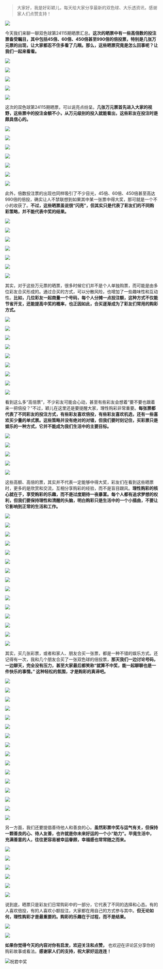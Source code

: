 > 大家好，我是好彩颖儿，每天给大家分享最新的双色球、大乐透资讯，感谢家人们点赞支持！


![](https://cdn.jsdelivr.net/gh/wangwenjie1314/PicCDN/2024-7-11/1720660897499-image.png)


今天我们来聊一聊双色球第24115期晒票汇总。**这次的晒票中有一些高倍数的投注票备受瞩目，其中包括45倍、60倍、450倍甚至990倍的倍投票，特别是几张万元票的出现，让大家都忍不住多看了几眼。那么，这些晒票究竟是怎么回事呢？让我们一起来看看。**


![](https://cdn.jsdelivr.net/gh/wangwenjie1314/PicCDN/2024-10-8/1728370869864-image.png)


![](https://cdn.jsdelivr.net/gh/wangwenjie1314/PicCDN/2024-10-8/1728370944642-image.png)

![](https://cdn.jsdelivr.net/gh/wangwenjie1314/PicCDN/2024-10-8/1728370878217-image.png)


![](https://cdn.jsdelivr.net/gh/wangwenjie1314/PicCDN/2024-10-8/1728371026035-image.png)


![](https://cdn.jsdelivr.net/gh/wangwenjie1314/PicCDN/2024-10-8/1728371068774-image.png)


这次的双色球第24115期晒票，可以说亮点纷呈。**几张万元票首先进入大家的视野，这些票中的投注金额不小，从万元级别的投入就能看出，这些彩友在投注时是颇具信心的。**


![](https://cdn.jsdelivr.net/gh/wangwenjie1314/PicCDN/2024-10-8/1728378276997-image.png)


![](https://cdn.jsdelivr.net/gh/wangwenjie1314/PicCDN/2024-10-8/1728371438285-image.png)


![](https://cdn.jsdelivr.net/gh/wangwenjie1314/PicCDN/2024-10-8/1728371091470-image.png)

![](https://cdn.jsdelivr.net/gh/wangwenjie1314/PicCDN/2024-10-8/1728371084910-image.png)


![](https://cdn.jsdelivr.net/gh/wangwenjie1314/PicCDN/2024-10-8/1728378312730-image.png)

![](https://cdn.jsdelivr.net/gh/wangwenjie1314/PicCDN/2024-10-8/1728378305930-image.png)

![](https://cdn.jsdelivr.net/gh/wangwenjie1314/PicCDN/2024-10-8/1728378327206-image.png)


此外，倍数投注票的出现也同样吸引了不少目光，45倍、60倍、450倍甚至高达990倍的倍投，确实让人不禁联想到如果其中某一张票中得大奖，那可就是一个不小的收获了。**不过，这些晒票虽说很“闪亮”，但其实只是代表了彩友们的不同购彩策略，并不能代表中奖的结果。**


![](https://cdn.jsdelivr.net/gh/wangwenjie1314/PicCDN/2024-10-8/1728371126054-image.png)

![](https://cdn.jsdelivr.net/gh/wangwenjie1314/PicCDN/2024-10-8/1728371118469-image.png)

![](https://cdn.jsdelivr.net/gh/wangwenjie1314/PicCDN/2024-10-8/1728371141327-image.png)

![](https://cdn.jsdelivr.net/gh/wangwenjie1314/PicCDN/2024-10-8/1728371134880-image.png)

![](https://cdn.jsdelivr.net/gh/wangwenjie1314/PicCDN/2024-10-8/1728371149679-image.png)


![](https://cdn.jsdelivr.net/gh/wangwenjie1314/PicCDN/2024-10-8/1728371108066-image.png)

![](https://cdn.jsdelivr.net/gh/wangwenjie1314/PicCDN/2024-10-8/1728371101265-image.png)


其实，对于这些万元票的晒票，很多时候它们并不是个人单独购票，而可能是由多位彩友合买形成的。通过合买的方式，可以分散风险，也增加了一些趣味性和互动性。**比如，几位彩友一起商量一个号码，每个人分摊一点投注额，这种方式不仅能节省开支，还能提高中奖的概率，也正因如此，合买逐渐成为了彩友们常用的购彩方式。**


![](https://cdn.jsdelivr.net/gh/wangwenjie1314/PicCDN/2024-10-8/1728371175414-image.png)

![](https://cdn.jsdelivr.net/gh/wangwenjie1314/PicCDN/2024-10-8/1728371168369-image.png)

![](https://cdn.jsdelivr.net/gh/wangwenjie1314/PicCDN/2024-10-8/1728371211285-image.png)

![](https://cdn.jsdelivr.net/gh/wangwenjie1314/PicCDN/2024-10-8/1728371202878-image.png)

![](https://cdn.jsdelivr.net/gh/wangwenjie1314/PicCDN/2024-10-8/1728371196498-image.png)

![](https://cdn.jsdelivr.net/gh/wangwenjie1314/PicCDN/2024-10-8/1728371190473-image.png)


![](https://cdn.jsdelivr.net/gh/wangwenjie1314/PicCDN/2024-10-8/1728371223505-image.png)


![](https://cdn.jsdelivr.net/gh/wangwenjie1314/PicCDN/2024-10-8/1728371466069-image.png)


![](https://cdn.jsdelivr.net/gh/wangwenjie1314/PicCDN/2024-10-8/1728371477798-image.png)



看到这么多“高倍票”，不少彩友可能会心动，甚至有些彩友会想着“要不要也跟着来一把倍投？”不过，颖儿在这里还是要提醒大家，理性购彩非常重要。**每张票都代表了不同彩友的投注方式，有些彩友喜欢倍投，有些彩友喜欢机选，还有一些喜欢买少量的单式票。这些策略并没有绝对的对错，但我们要时刻记住，买彩票只是娱乐的一种方式，它并不能成为我们生活中的主要目标。**


![](https://cdn.jsdelivr.net/gh/wangwenjie1314/PicCDN/2024-10-8/1728371255873-image.png)

![](https://cdn.jsdelivr.net/gh/wangwenjie1314/PicCDN/2024-10-8/1728371249805-image.png)


![](https://cdn.jsdelivr.net/gh/wangwenjie1314/PicCDN/2024-10-8/1728371157684-image.png)

![](https://cdn.jsdelivr.net/gh/wangwenjie1314/PicCDN/2024-10-8/1728371183273-image.png)


![](https://cdn.jsdelivr.net/gh/wangwenjie1314/PicCDN/2024-10-8/1728371231037-image.png)



这些高额、高倍的票，其实并不代表一定能够中得大奖，彩友们在看到这些晒票时，更多的是欣赏和交流，互相分享购彩的经验，而不是盲目跟风。**理性购彩的核心就在于，享受购彩的乐趣，而不是过度期待一夜暴富。每个人都有追求梦想的权利，但我们要保持理性和清醒的头脑，明白购彩只是生活中的一个小插曲，不要让它影响到正常的生活和工作。**



![](https://cdn.jsdelivr.net/gh/wangwenjie1314/PicCDN/2024-10-8/1728371274549-image.png)


![](https://cdn.jsdelivr.net/gh/wangwenjie1314/PicCDN/2024-10-8/1728371300511-image.png)

![](https://cdn.jsdelivr.net/gh/wangwenjie1314/PicCDN/2024-10-8/1728371308899-image.png)


![](https://cdn.jsdelivr.net/gh/wangwenjie1314/PicCDN/2024-10-8/1728371330505-image.png)


![](https://cdn.jsdelivr.net/gh/wangwenjie1314/PicCDN/2024-10-8/1728371265444-image.png)

![](https://cdn.jsdelivr.net/gh/wangwenjie1314/PicCDN/2024-10-8/1728371283357-image.png)


![](https://cdn.jsdelivr.net/gh/wangwenjie1314/PicCDN/2024-10-8/1728371338930-image.png)



![](https://cdn.jsdelivr.net/gh/wangwenjie1314/PicCDN/2024-10-8/1728371367779-image.png)

![](https://cdn.jsdelivr.net/gh/wangwenjie1314/PicCDN/2024-10-8/1728371359908-image.png)

![](https://cdn.jsdelivr.net/gh/wangwenjie1314/PicCDN/2024-10-8/1728371352317-image.png)


![](https://cdn.jsdelivr.net/gh/wangwenjie1314/PicCDN/2024-10-8/1728371375763-image.png)

![](https://cdn.jsdelivr.net/gh/wangwenjie1314/PicCDN/2024-10-8/1728371318763-image.png)


![](https://cdn.jsdelivr.net/gh/wangwenjie1314/PicCDN/2024-10-8/1728371559501-image.png)


![](https://cdn.jsdelivr.net/gh/wangwenjie1314/PicCDN/2024-10-8/1728371608445-image.png)


![](https://cdn.jsdelivr.net/gh/wangwenjie1314/PicCDN/2024-10-8/1728371739788-image.png)


其实，买几张彩票，或者和家人、朋友合买一张票，都是一种不错的娱乐方式。还记得有一次，我和几个朋友合买了一张双色球的倍投票，**那天我们一边讨论号码，一边聊天，完全没有压力，甚至大家最后都笑称“就算不中奖，能一起聊聊也是一件快乐的事情。” 这种轻松的氛围，才是购彩的真谛吧。**

![](https://cdn.jsdelivr.net/gh/wangwenjie1314/PicCDN/2024-10-8/1728359475460-image.png)


![](https://cdn.jsdelivr.net/gh/wangwenjie1314/PicCDN/2024-10-8/1728359520465-image.png)

![](https://cdn.jsdelivr.net/gh/wangwenjie1314/PicCDN/2024-10-8/1728359585335-image.png)

![](https://cdn.jsdelivr.net/gh/wangwenjie1314/PicCDN/2024-10-8/1728359581382-image.png)

![](https://cdn.jsdelivr.net/gh/wangwenjie1314/PicCDN/2024-10-8/1728359575959-image.png)

![](https://cdn.jsdelivr.net/gh/wangwenjie1314/PicCDN/2024-10-8/1728359572114-image.png)

![](https://cdn.jsdelivr.net/gh/wangwenjie1314/PicCDN/2024-10-8/1728359613713-image.png)


![](https://cdn.jsdelivr.net/gh/wangwenjie1314/PicCDN/2024-10-8/1728359531148-image.png)


![](https://cdn.jsdelivr.net/gh/wangwenjie1314/PicCDN/2024-10-8/1728359460632-image.png)


![](https://cdn.jsdelivr.net/gh/wangwenjie1314/PicCDN/2024-10-8/1728359451253-image.png)


![](https://cdn.jsdelivr.net/gh/wangwenjie1314/PicCDN/2024-10-8/1728359558074-image.png)


![](https://cdn.jsdelivr.net/gh/wangwenjie1314/PicCDN/2024-10-8/1728359468983-image.png)


![](https://cdn.jsdelivr.net/gh/wangwenjie1314/PicCDN/2024-10-8/1728359480498-image.png)


![](https://cdn.jsdelivr.net/gh/wangwenjie1314/PicCDN/2024-10-8/1728359509252-image.png)

![](https://cdn.jsdelivr.net/gh/wangwenjie1314/PicCDN/2024-10-8/1728359505404-image.png)

![](https://cdn.jsdelivr.net/gh/wangwenjie1314/PicCDN/2024-10-8/1728359500439-image.png)


另一方面，我们还要提倡善待他人和善良的心。**虽然彩票中奖与运气有关，但保持一颗善良的心、待人友善，也许就是你未来好运的一个小“助力”。毕竟生活中，充满善意的人，往往更容易被幸运眷顾，幸福感也常常随之而来。**


![](https://cdn.jsdelivr.net/gh/wangwenjie1314/PicCDN/2024-10-8/1728359544237-image.png)

![](https://cdn.jsdelivr.net/gh/wangwenjie1314/PicCDN/2024-10-8/1728359606637-image.png)

![](https://cdn.jsdelivr.net/gh/wangwenjie1314/PicCDN/2024-10-8/1728359599337-image.png)

![](https://cdn.jsdelivr.net/gh/wangwenjie1314/PicCDN/2024-10-8/1728359595861-image.png)

![](https://cdn.jsdelivr.net/gh/wangwenjie1314/PicCDN/2024-10-8/1728359590836-image.png)


![](https://cdn.jsdelivr.net/gh/wangwenjie1314/PicCDN/2024-10-8/1728359514050-image.png)


说到底，晒票只是彩友们日常购彩中的一部分，它代表了不同的选择和心态。有的人喜欢倍投，有的人喜欢小额投注，大家都在用自己的方式参与其中。**但无论如何，理性购彩才是最重要的。购彩的乐趣在于过程，而不是结果。**


![](https://cdn.jsdelivr.net/gh/wangwenjie1314/PicCDN/2024-10-8/1728371544725-image.png)

![](https://cdn.jsdelivr.net/gh/wangwenjie1314/PicCDN/2024-10-8/1728371533514-image.png)


**如果你觉得今天的内容对你有启发，欢迎关注和点赞，** 也欢迎在评论区分享你的购彩故事或看法。**感谢家人们的支持，祝大家好运连连！**


![祝君中奖](https://cdn.jsdelivr.net/gh/wangwenjie1314/PicCDN/2024-10-8/1728378345776-image.png)
